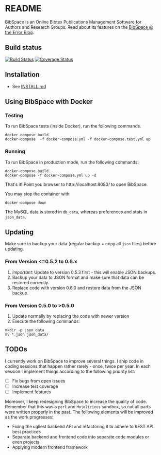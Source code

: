 # README #

BibSpace is an Online Bibtex Publications Management Software for Authors and Research Groups. Read about its features on the [BibSpace @ the Error Blog](https://blog.hex64.com/bibspace-online-bibtex-publications-management-software-for-authors-and-research-groups/).

## Build status ##

[![Build Status](https://travis-ci.org/vikin91/BibSpace.svg?branch=master)](https://travis-ci.org/vikin91/BibSpace) [![Coverage Status](https://coveralls.io/repos/github/vikin91/BibSpace/badge.svg?branch=master)](https://coveralls.io/github/vikin91/BibSpace?branch=master)

## Installation ##
* See [INSTALL.md](INSTALL.md)

## Using BibSpace with Docker ##

### Testing

To run BibSpace tests (inside Docker), run the following commands.

```
docker-compose build
docker-compose  -f docker-compose.yml -f docker-compose.test.yml up
```

### Running

To run BibSpace in production mode, run the following commands:

```
docker-compose build
docker-compose -f docker-compose.yml up -d
```

That's it! Point you browser to http://localhost:8083/ to open BibSpace.

You may stop the container with

```
docker-compose down
```

The MySQL data is stored in `db_data`, whereas preferences and stats in `json_data`.

## Updating

Make sure to backup your data (regular backup + copy all `json` files) before updating.

### From Version <=0.5.2 to 0.6.x

1) *Important*: Update to version 0.5.3 first - this will enable JSON backups.
2) Backup your data to JSON format and make sure that data can be restored correctly.
3) Replace code with version 0.6.0 and restore data from the JSON backup.

### From Version 0.5.0 to >0.5.0

1) Update normally by replacing the code with newer version
2) Execute the following commands:

```
mkdir -p json_data
mv *.json json_data/
```

## TODOs ##

I currently work on BibSpace to improve several things.
I ship code in coding sessions that happen rather rarely - once, twice per year.
In each session I implement things according to the following priority list:
- [ ] Fix bugs from open issues
- [ ] Increase test coverage
- [ ] Implement features

Moreover, I keep redesigning BibSpace to increase the quality of code.
Remember that this was a `perl` and `Mojolicious` sandbox, so not all parts were written properly in the past.
The following elements will be improved as the work progresses:
- Fixing the ugliest backend API and refactoring it to adhere to REST API best practices
- Separate backend and frontend code into separate code modules or even projects
- Applying modern frontend framework
